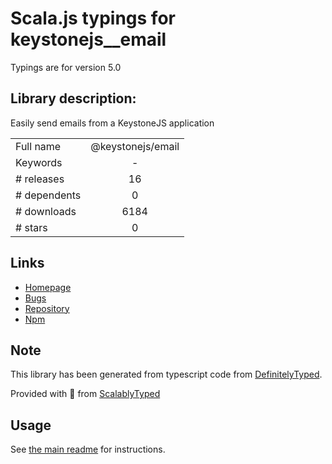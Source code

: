
# Scala.js typings for keystonejs__email

Typings are for version 5.0

## Library description:
Easily send emails from a KeystoneJS application

|                    |                 |
| ------------------ | :-------------: |
| Full name          | @keystonejs/email |
| Keywords           | - |
| # releases         | 16 |
| # dependents       | 0 |
| # downloads        | 6184 |
| # stars            | 0 |

## Links
- [Homepage](https://github.com/keystonejs/keystone-5#readme)
- [Bugs](https://github.com/keystonejs/keystone-5/issues)
- [Repository](https://github.com/keystonejs/keystone-5)
- [Npm](https://www.npmjs.com/package/%40keystonejs%2Femail)
    


## Note
This library has been generated from typescript code from [DefinitelyTyped](https://definitelytyped.org).

Provided with :purple_heart: from [ScalablyTyped](https://github.com/oyvindberg/ScalablyTyped)

## Usage
See [the main readme](../../readme.md) for instructions.


